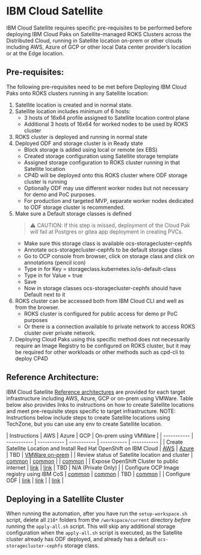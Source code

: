 # IBM Cloud Satellite

IBM Cloud Satellite requires specific pre-requisites to be performed before deploying IBM Cloud Paks on Satellite-managed ROKS Clusters across the Distributed Cloud, running in Satellite location on-prem or other clouds including AWS, Azure of GCP or other local Data center provider’s location or at the Edge location.

## Pre-requisites:

The following pre-requisites need to be met before Deploying IBM Cloud Paks onto ROKS clusters running in any Satellite location:

1. Satellite location is created and in normal state.
2. Satellite location includes minimum of 6 hosts:
    - 3 hosts of 16x64 profile assigned to Satellite location control plane
    - Additional 3 hosts of 16x64 for worked nodes to be used by ROKS cluster
3. ROKS cluster is deployed and running in normal state
4. Deployed ODF and storage cluster is in Ready state
    - Block storage is added using local or remote (ex EBS) 
    - Created storage configuration using Satellite storage template
    - Assigned storage configuration to ROKS cluster running in that Satellite location
    - CP4D will be deployed onto this ROKS cluster where ODF storage cluster is running
    - Optionally ODF may use different worker nodes but not necessary for demo and PoC purposes.
    - For production and targeted MVP, separate worker nodes dedicated to ODF storage cluster is recommended.
5. Make sure a Default storage classes is defined 
    > ⚠️ CAUTION: If this step is missed, deployment of the Cloud Pak will fail at Postgres or gitea app deployment in creating PVCs.
    - Make sure this storage class is available ocs-storagecluster-cephfs 
    - Annotate ocs-storagecluster-cephfs to be default storage class
    - Go to OCP console from browser, click on storage class and click on annotations (pencil icon)
    - Type in for Key = storageclass.kubernetes.io/is-default-class
    - Type in for Value = true
    - Save
    - Now in storage classes ocs-storagecluster-cephfs should have Default next to it
6. ROKS cluster can be accessed both from IBM Cloud CLI and well as from the browser.
    - ROKS cluster is configured for public access for demo pr PoC purposes
    - Or there is a connection available to private network to access ROKS cluster over private network.
7. Deploying Cloud Paks using this specific method does not necessarily require an Image Registry to be configured on ROKS cluster, but it may be required for other workloads or other methods such as cpd-cli to deploy CP4D

## Reference Architecture:

IBM Cloud Satellite [Reference architectures](https://ibm-satellite.github.io/academy-labs/#/handbook) are provided for each target infrastructure including AWS, Azure, GCP or on-prem using VMWare. Table below also provides links to instructions on how to create Satellite locations and meet pre-requisite steps specific to target infrastructure.
NOTE: Instructions below include steps to create Satellite locations using TechZone, but you can use any env to create Satellite location.


| Instructions      | AWS | Azure | GCP | On-prem using VMWare |
| ----------- | ----------- | ----------- | ----------- | ----------- | ----------- |
| Create Satellite Location and Install Red Hat OpenShift on IBM Cloud | [AWS](https://ibm-satellite.github.io/academy-labs/#/aws/aws-prework) | [Azure](https://ibm-satellite.github.io/academy-labs/#/azure/azure-prework) | TBD | [VMWare on-prem](https://ibm-satellite.github.io/academy-labs/#/vmware/vmware-prework) |
| Review status of Satellite location and cluster | [common](https://ibm-satellite.github.io/academy-labs/#/common/healthstatus/readme) | [common](https://ibm-satellite.github.io/academy-labs/#/common/healthstatus/readme) |  | [common](https://ibm-satellite.github.io/academy-labs/#/common/healthstatus/readme) |
| Expose OpenShift Cluster to public internet | [link](https://ibm-satellite.github.io/academy-labs/#/aws/aws-access-roks-inet) | [link](https://ibm-satellite.github.io/academy-labs/#/aws/aws-access-roks-inet) | TBD | N/A (Private Only) |
| Configure OCP Image registry using IBM CoS | [common](https://ibm-satellite.github.io/academy-labs/#/common/cos-image-registry/readme) | [common](https://ibm-satellite.github.io/academy-labs/#/common/cos-image-registry/readme) | TBD | [common](https://ibm-satellite.github.io/academy-labs/#/common/cos-image-registry/readme) |
| Configure ODF | [link](https://ibm-satellite.github.io/academy-labs/#/aws/aws-odf-ebs) | [link](https://ibm-satellite.github.io/academy-labs/#/azure/azure-odf) |  | [link](https://ibm-satellite.github.io/academy-labs/#/vmware/wmware-odf) | 



## Deploying in a Satellite Cluster

When running the automation, after you have run the `setup-workspace.sh` script, delete all `210*` folders from the `/workspace/current` directory *before* running the `apply-all.sh` script.   This will skip any additional storage configuration when the `apply-all.sh` script is executed, as the Satellite cluster already has ODF deployed, and already has a default `ocs-storagecluster-cephfs` storage class.